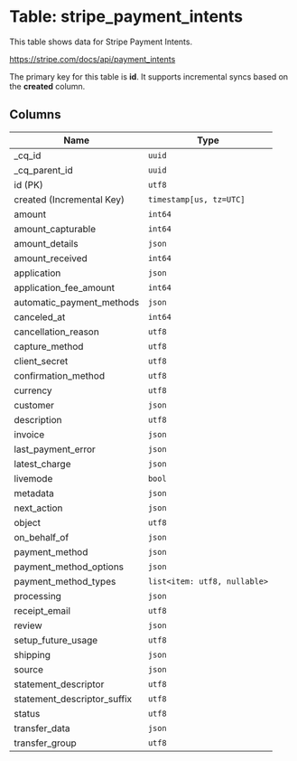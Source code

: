 # Table: stripe_payment_intents

This table shows data for Stripe Payment Intents.

https://stripe.com/docs/api/payment_intents

The primary key for this table is **id**.
It supports incremental syncs based on the **created** column.

## Columns

| Name          | Type          |
| ------------- | ------------- |
|_cq_id|`uuid`|
|_cq_parent_id|`uuid`|
|id (PK)|`utf8`|
|created (Incremental Key)|`timestamp[us, tz=UTC]`|
|amount|`int64`|
|amount_capturable|`int64`|
|amount_details|`json`|
|amount_received|`int64`|
|application|`json`|
|application_fee_amount|`int64`|
|automatic_payment_methods|`json`|
|canceled_at|`int64`|
|cancellation_reason|`utf8`|
|capture_method|`utf8`|
|client_secret|`utf8`|
|confirmation_method|`utf8`|
|currency|`utf8`|
|customer|`json`|
|description|`utf8`|
|invoice|`json`|
|last_payment_error|`json`|
|latest_charge|`json`|
|livemode|`bool`|
|metadata|`json`|
|next_action|`json`|
|object|`utf8`|
|on_behalf_of|`json`|
|payment_method|`json`|
|payment_method_options|`json`|
|payment_method_types|`list<item: utf8, nullable>`|
|processing|`json`|
|receipt_email|`utf8`|
|review|`json`|
|setup_future_usage|`utf8`|
|shipping|`json`|
|source|`json`|
|statement_descriptor|`utf8`|
|statement_descriptor_suffix|`utf8`|
|status|`utf8`|
|transfer_data|`json`|
|transfer_group|`utf8`|